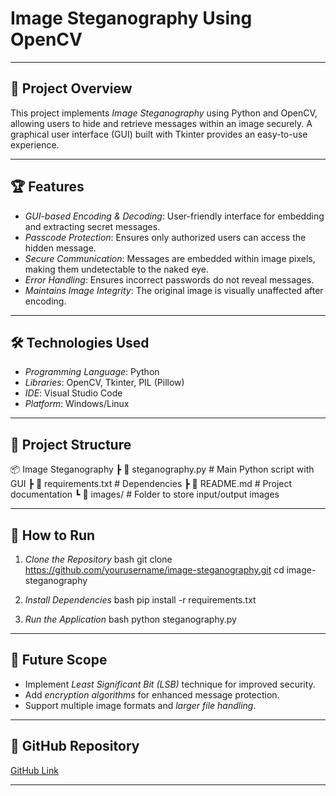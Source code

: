 # Image Steganography Using OpenCV

---

## 📌 Project Overview
This project implements *Image Steganography* using Python and OpenCV, allowing users to hide and retrieve messages within an image securely. A graphical user interface (GUI) built with Tkinter provides an easy-to-use experience.

---

## 🏆 Features
- *GUI-based Encoding & Decoding*: User-friendly interface for embedding and extracting secret messages.
- *Passcode Protection*: Ensures only authorized users can access the hidden message.
- *Secure Communication*: Messages are embedded within image pixels, making them undetectable to the naked eye.
- *Error Handling*: Ensures incorrect passwords do not reveal messages.
- *Maintains Image Integrity*: The original image is visually unaffected after encoding.

---

## 🛠 Technologies Used
- *Programming Language*: Python  
- *Libraries*: OpenCV, Tkinter, PIL (Pillow)  
- *IDE*: Visual Studio Code  
- *Platform*: Windows/Linux

---

## 📂 Project Structure

📦 Image Steganography
 ┣ 📜 steganography.py  # Main Python script with GUI
 ┣ 📜 requirements.txt  # Dependencies
 ┣ 📜 README.md         # Project documentation
 ┗ 📂 images/           # Folder to store input/output images


---

## 🚀 How to Run
1. *Clone the Repository*
   bash
   git clone https://github.com/yourusername/image-steganography.git
   cd image-steganography
   
2. *Install Dependencies*
   bash
   pip install -r requirements.txt
   
3. *Run the Application*
   bash
   python steganography.py
   

---

## 🔮 Future Scope
- Implement *Least Significant Bit (LSB)* technique for improved security.
- Add *encryption algorithms* for enhanced message protection.
- Support multiple image formats and *larger file handling*.

---

## 🔗 GitHub Repository
[GitHub Link](https://github.com/niranjanNRJ/intern_project.git)

---
